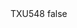 <?xml version="1.0" encoding="UTF-8"?>
<CustomMetadata xmlns="http://soap.sforce.com/2006/04/metadata">
    <label>TXU548</label>
    <protected>false</protected>
</CustomMetadata>
